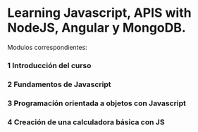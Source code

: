 # Learning Javascript, APIS with NodeJS, Angular y MongoDB.

Modulos correspondientes:
### 1 Introducción del curso  
### 2 Fundamentos de Javascript  
### 3 Programación orientada a objetos con Javascript  
### 4 Creación de una calculadora básica con JS